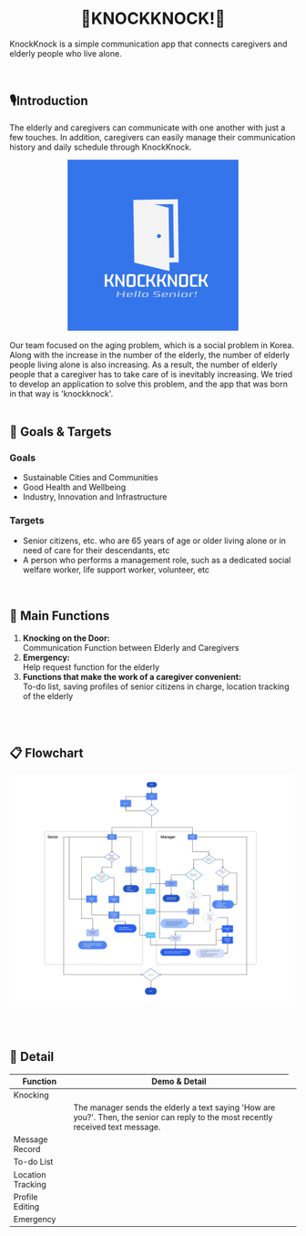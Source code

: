 
<p align="center">
  <h1 align="center">🚪KNOCKKNOCK!🚪</h1>
  KnockKnock is a simple communication app that connects caregivers and elderly people who live alone.
</p>
<br>


## 🎙️Introduction
The elderly and caregivers can communicate with one another with just a few touches. In addition, caregivers can easily manage their communication history and daily schedule through KnockKnock.
<p align="center">
  <img src="KNOCKKNOCK!.png" alt="KNOCKKNOCK! LOGO" width="300px">
</p>
Our team focused on the aging problem, which is a social problem in Korea. Along with the increase in the number of the elderly, the number of elderly people living alone is also increasing. As a result, the number of elderly people that a caregiver has to take care of is inevitably increasing. We tried to develop an application to solve this problem, and the app that was born in that way is 'knockknock'.
<br>
<br>


## 🥅 Goals & Targets
### Goals

- Sustainable Cities and Communities
- Good Health and Wellbeing
- Industry, Innovation and Infrastructure

### Targets

- Senior citizens, etc. who are 65 years of age or older living alone or in need of care for their descendants, etc
- A person who performs a management role, such as a dedicated social welfare worker, life support worker, volunteer, etc
<br>


## 💼 Main Functions
<ol>
  <li>
    <strong>Knocking on the Door:</strong><br> Communication Function between Elderly and Caregivers
  </li>
  <li>
    <strong>Emergency:</strong><br> Help request function for the elderly
  </li> 
  <li>
    <strong>Functions that make the work of a caregiver convenient:</strong><br> To-do list, saving profiles of senior citizens in charge, location tracking of the elderly
  </li> 
</ol>
<br>
<br>


## 📋 Flowchart
<p align="center">
  <img src="KNOCKKNOCK!_FLOWCHART.jpg" alt="KNOCKKNOCK! FLOWCHART" width="1800px">
</p>
<br>
<br>



## 📃 Detail
| Function | Demo & Detail |
|----------|---------------|
| Knocking |               |
| <td colspan=2>The manager sends the elderly a text saying 'How are you?'. Then, the senior can reply to the most recently received text message.</td> |
| Message Record | | |
| To-do List | | |
| Location Tracking | | |
| Profile Editing | | |
| Emergency | | |

